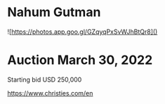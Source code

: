 Nahum Gutman
===

![https://photos.app.goo.gl/GZqyqPxSvWJhBtQr8]()

Auction March 30, 2022
==

Starting bid USD 250,000

https://www.christies.com/en
